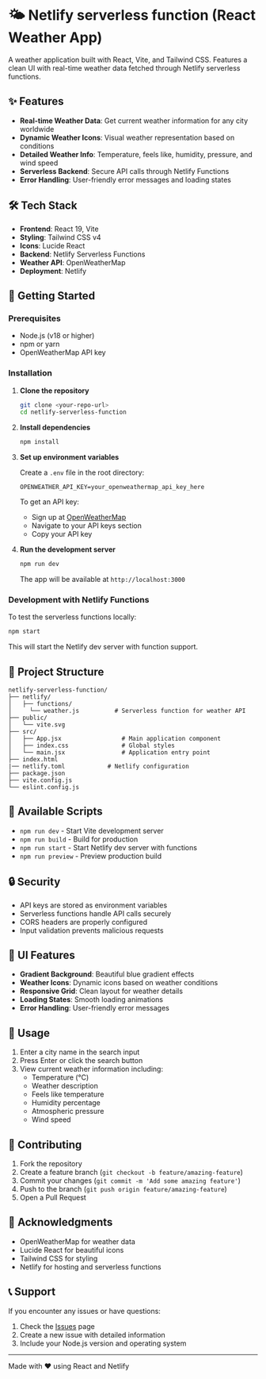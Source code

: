 # 🌤️ Netlify serverless function (React Weather App)

A weather application built with React, Vite, and Tailwind CSS. Features a clean UI with real-time weather data fetched through Netlify serverless functions.

## ✨ Features

- **Real-time Weather Data**: Get current weather information for any city worldwide
- **Dynamic Weather Icons**: Visual weather representation based on conditions
- **Detailed Weather Info**: Temperature, feels like, humidity, pressure, and wind speed
- **Serverless Backend**: Secure API calls through Netlify Functions
- **Error Handling**: User-friendly error messages and loading states

## 🛠️ Tech Stack

- **Frontend**: React 19, Vite
- **Styling**: Tailwind CSS v4
- **Icons**: Lucide React
- **Backend**: Netlify Serverless Functions
- **Weather API**: OpenWeatherMap
- **Deployment**: Netlify

## 🚀 Getting Started

### Prerequisites

- Node.js (v18 or higher)
- npm or yarn
- OpenWeatherMap API key

### Installation

1. **Clone the repository**

   ```bash
   git clone <your-repo-url>
   cd netlify-serverless-function
   ```

2. **Install dependencies**

   ```bash
   npm install
   ```

3. **Set up environment variables**

   Create a `.env` file in the root directory:

   ```env
   OPENWEATHER_API_KEY=your_openweathermap_api_key_here
   ```

   To get an API key:

   - Sign up at [OpenWeatherMap](https://openweathermap.org/api)
   - Navigate to your API keys section
   - Copy your API key

4. **Run the development server**

   ```bash
   npm run dev
   ```

   The app will be available at `http://localhost:3000`

### Development with Netlify Functions

To test the serverless functions locally:

```bash
npm start
```

This will start the Netlify dev server with function support.

## 📁 Project Structure

```
netlify-serverless-function/
├── netlify/
│   ├── functions/
│     └── weather.js          # Serverless function for weather API
├── public/
│   └── vite.svg
├── src/
│   ├── App.jsx                 # Main application component
│   ├── index.css               # Global styles
│   └── main.jsx                # Application entry point
├── index.html
|── netlify.toml            # Netlify configuration
├── package.json
├── vite.config.js
└── eslint.config.js
```

## 🔧 Available Scripts

- `npm run dev` - Start Vite development server
- `npm run build` - Build for production
- `npm run start` - Start Netlify dev server with functions
- `npm run preview` - Preview production build

## 🔒 Security

- API keys are stored as environment variables
- Serverless functions handle API calls securely
- CORS headers are properly configured
- Input validation prevents malicious requests

## 🎨 UI Features

- **Gradient Background**: Beautiful blue gradient effects
- **Weather Icons**: Dynamic icons based on weather conditions
- **Responsive Grid**: Clean layout for weather details
- **Loading States**: Smooth loading animations
- **Error Handling**: User-friendly error messages

## 📱 Usage

1. Enter a city name in the search input
2. Press Enter or click the search button
3. View current weather information including:
   - Temperature (°C)
   - Weather description
   - Feels like temperature
   - Humidity percentage
   - Atmospheric pressure
   - Wind speed

## 🤝 Contributing

1. Fork the repository
2. Create a feature branch (`git checkout -b feature/amazing-feature`)
3. Commit your changes (`git commit -m 'Add some amazing feature'`)
4. Push to the branch (`git push origin feature/amazing-feature`)
5. Open a Pull Request

## 🙏 Acknowledgments

- OpenWeatherMap for weather data
- Lucide React for beautiful icons
- Tailwind CSS for styling
- Netlify for hosting and serverless functions

## 📞 Support

If you encounter any issues or have questions:

1. Check the [Issues](https://github.com/yourusername/react-weather-app-netlify-serverless-function/issues) page
2. Create a new issue with detailed information
3. Include your Node.js version and operating system

---

Made with ❤️ using React and Netlify
